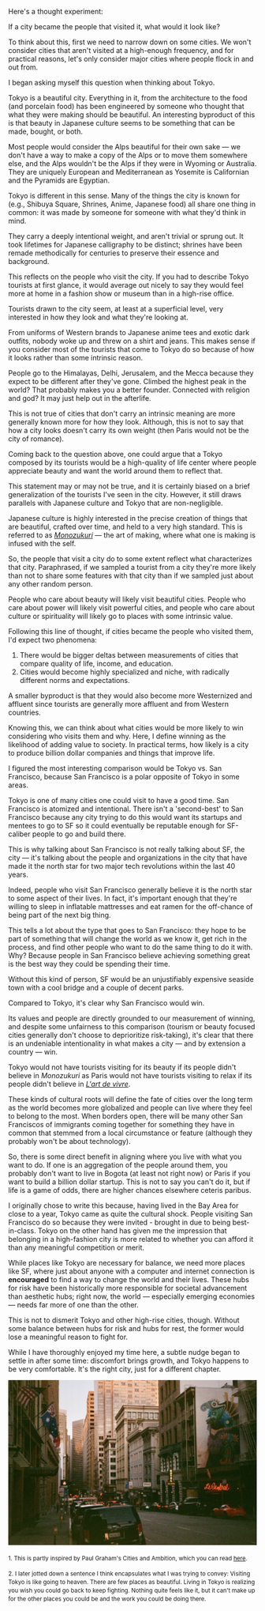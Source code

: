 Here's a thought experiment: 

If a city became the people that visited it, what would it look like? 

To think about this, first we need to narrow down on some cities. We won't consider cities that aren't visited at a high-enough frequency, and for practical reasons, let's only consider major cities where people flock in and out from.

I began asking myself this question when thinking about Tokyo.

Tokyo is a beautiful city. Everything in it, from the architecture to the food (and porcelain food) has been engineered by someone who thought that what they were making should be beautiful. An interesting byproduct of this is that beauty in Japanese culture seems to be something that can be made, bought, or both. 

Most people would consider the Alps beautiful for their own sake — we don't have a way to make a copy of the Alps or to move them somewhere else, and the Alps wouldn't be the Alps if they were in Wyoming or Australia. They are uniquely European and Mediterranean as Yosemite is Californian and the Pyramids are Egyptian. 

Tokyo is different in this sense. Many of the things the city is known for (e.g., Shibuya Square, Shrines, Anime, Japanese food) all share one thing in common: it was made by someone for someone with what they'd think in mind. 

They carry a deeply intentional weight, and aren't trivial or sprung out. It took lifetimes for Japanese calligraphy to be distinct; shrines have been remade methodically for centuries to preserve their essence and background. 

This reflects on the people who visit the city. If you had to describe Tokyo tourists at first glance, it would average out nicely to say they would feel more at home in a fashion show or museum than in a high-rise office. 

Tourists drawn to the city seem, at least at a superficial level, very interested in how they look and what they're looking at. 

From uniforms of Western brands to Japanese anime tees and exotic dark outfits, nobody woke up and threw on a shirt and jeans. This makes sense if you consider most of the tourists that come to Tokyo do so because of how it looks rather than some intrinsic reason.

People go to the Himalayas, Delhi, Jerusalem, and the Mecca because they expect to be different after they've gone. Climbed the highest peak in the world? That probably makes you a better founder. Connected with religion and god? It may just help out in the afterlife. 

This is not true of cities that don't carry an intrinsic meaning are more generally known more for how they look. Although, this is not to say that how a city looks doesn't carry its own weight (then Paris would not be the city of romance).

Coming back to the question above, one could argue that a Tokyo composed by its tourists would be a high-quality of life center where people appreciate beauty and want the world around them to reflect that. 

This statement may or may not be true, and it is certainly biased on a brief generalization of the tourists I've seen in the city. However, it still draws parallels with Japanese culture and Tokyo that are non-negligible. 

Japanese culture is highly interested in the precise creation of things that are beautiful, crafted over time, and held to a very high standard. This is referred to as [*Monozukuri*](https://japanintercultural.com/free-resources/articles/monozukuri-another-look-at-a-key-japanese-principle/) — the art of making, where what one is making is infused with the self.

So, the people that visit a city do to some extent reflect what characterizes that city. Paraphrased, if we sampled a tourist from a city they're more likely than not to share some features with that city than if we sampled just about any other random person. 

People who care about beauty will likely visit beautiful cities. People who care about power will likely visit powerful cities, and people who care about culture or spirituality will likely go to places with some intrinsic value.

Following this line of thought, if cities became the people who visited them, I'd expect two phenomena:

1. There would be bigger deltas between measurements of cities that compare quality of life, income, and education. 
2. Cities would become highly specialized and niche, with radically different norms and expectations. 

A smaller byproduct is that they would also become more Westernized and affluent since tourists are generally more affluent and from Western countries.

Knowing this, we can think about what cities would be more likely to win considering who visits them and why. Here, I define winning as the likelihood of adding value to society. In practical terms, how likely is a city to produce billion dollar companies and things that improve life.

I figured the most interesting comparison would be Tokyo vs. San Francisco, because San Francisco is a polar opposite of Tokyo in some areas.

Tokyo is one of many cities one could visit to have a good time. San Francisco is atomized and intentional. There isn't a 'second-best' to San Francisco because any city trying to do this would want its startups and mentees to go to SF so it could eventually be reputable enough for SF-caliber people to go and build there. 

This is why talking about San Francisco is not really talking about SF, the city — it's talking about the people and organizations in the city that have made it the north star for two major tech revolutions within the last 40 years.  

Indeed, people who visit San Francisco generally believe it is the north star to some aspect of their lives. In fact, it's important enough that they're willing to sleep in inflatable mattresses and eat ramen for the off-chance of being part of the next big thing. 

This tells a lot about the type that goes to San Francisco: they hope to be part of something that will change the world as we know it, get rich in the process, and find other people who want to do the same thing to do it with. Why? Because people in San Francisco believe achieving something great is the best way they could be spending their time.

Without this kind of person, SF would be an unjustifiably expensive seaside town with a cool bridge and a couple of decent parks. 

Compared to Tokyo, it's clear why San Francisco would win. 

Its values and people are directly grounded to our measurement of winning, and despite some unfairness to this comparison (tourism or beauty focused cities generally don't choose to deprioritize risk-taking), it's clear that there is an undeniable intentionality in what makes a city — and by extension a country — win.

Tokyo would not have tourists visiting for its beauty if its people didn't believe in *Monozukuri* as Paris would not have tourists visiting to relax if its people didn't believe in *[L'art de vivre](https://thegoodlifefrance.com/art-de-vivre-a-way-of-life-in-france/)*. 

These kinds of cultural roots will define the fate of cities over the long term as the world becomes more globalized and people can live where they feel to belong to the most. When borders open, there will be many other San Franciscos of immigrants coming together for something they have in common that stemmed from a local circumstance or feature (although they probably won't be about technology).

So, there is some direct benefit in aligning where you live with what you want to do. If one is an aggregation of the people around them, you probably don't want to live in Bogota (at least not right now) or Paris if you want to build a billion dollar startup. This is not to say you can't do it, but if life is a game of odds, there are higher chances elsewhere ceteris paribus.

I originally chose to write this because, having lived in the Bay Area for close to a year, Tokyo came as quite the cultural shock. People visiting San Francisco do so because they were invited - brought in due to being best-in-class. Tokyo on the other hand has given me the impression that belonging in a high-fashion city is more related to whether you can afford it than any meaningful competition or merit.

While places like Tokyo are necessary for balance, we need more places like SF, where just about anyone with a computer and internet connection is **encouraged** to find a way to change the world and their lives. These hubs for risk have been historically more responsible for societal advancement than aesthetic hubs; right now, the world — especially emerging economies — needs far more of one than the other.

This is not to dismerit Tokyo and other high-rise cities, though. Without some balance between hubs for risk and hubs for rest, the former would lose a meaningful reason to fight for. 

While I have thoroughly enjoyed my time here, a subtle nudge began to settle in after some time: discomfort brings growth, and Tokyo happens to be very comfortable. It's the right city, just for a different chapter.

![San Francisco — Courtesy of X](/blog/assets/san-francisco.jpeg "Downtown San Francisco")

<small>1. This is partly inspired by Paul Graham's Cities and Ambition, which you can read [here](https://www.paulgraham.com/cities.html).</small>

<small>2. I later jotted down a sentence I think encapsulates what I was trying to convey: Visiting Tokyo is like going to heaven. There are few places as beautiful. Living in Tokyo is realizing you wish you could go back to keep fighting. Nothing quite feels like it, but it can't make up for the other places you could be and the work you could be doing there.
</small>
